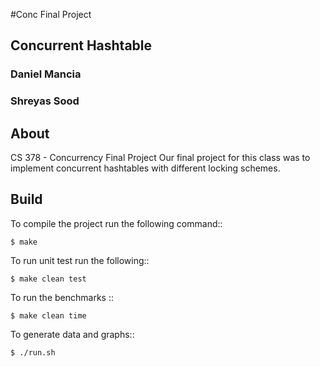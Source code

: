 #Conc Final Project

## Concurrent Hashtable

### Daniel Mancia

### Shreyas Sood

About
-----
CS 378 - Concurrency Final Project
Our final project for this class was to implement concurrent hashtables with different locking schemes.

Build
-------

To compile the project run the following command::

    $ make
To run unit test run the following::

	$ make clean test

To run the benchmarks ::

	$ make clean time

To generate data and graphs::

	$ ./run.sh


